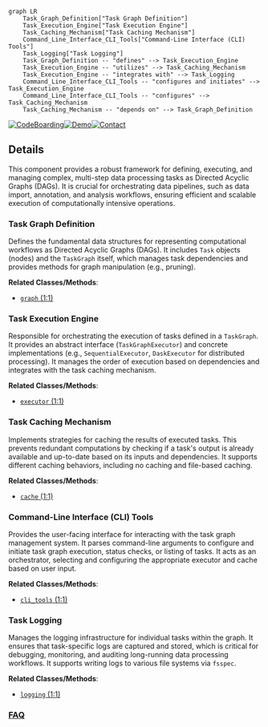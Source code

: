 ```mermaid
graph LR
    Task_Graph_Definition["Task Graph Definition"]
    Task_Execution_Engine["Task Execution Engine"]
    Task_Caching_Mechanism["Task Caching Mechanism"]
    Command_Line_Interface_CLI_Tools["Command-Line Interface (CLI) Tools"]
    Task_Logging["Task Logging"]
    Task_Graph_Definition -- "defines" --> Task_Execution_Engine
    Task_Execution_Engine -- "utilizes" --> Task_Caching_Mechanism
    Task_Execution_Engine -- "integrates with" --> Task_Logging
    Command_Line_Interface_CLI_Tools -- "configures and initiates" --> Task_Execution_Engine
    Command_Line_Interface_CLI_Tools -- "configures" --> Task_Caching_Mechanism
    Task_Caching_Mechanism -- "depends on" --> Task_Graph_Definition
```

[![CodeBoarding](https://img.shields.io/badge/Generated%20by-CodeBoarding-9cf?style=flat-square)](https://github.com/CodeBoarding/GeneratedOnBoardings)[![Demo](https://img.shields.io/badge/Try%20our-Demo-blue?style=flat-square)](https://www.codeboarding.org/demo)[![Contact](https://img.shields.io/badge/Contact%20us%20-%20contact@codeboarding.org-lightgrey?style=flat-square)](mailto:contact@codeboarding.org)

## Details

This component provides a robust framework for defining, executing, and managing complex, multi-step data processing tasks as Directed Acyclic Graphs (DAGs). It is crucial for orchestrating data pipelines, such as data import, annotation, and analysis workflows, ensuring efficient and scalable execution of computationally intensive operations.

### Task Graph Definition
Defines the fundamental data structures for representing computational workflows as Directed Acyclic Graphs (DAGs). It includes `Task` objects (nodes) and the `TaskGraph` itself, which manages task dependencies and provides methods for graph manipulation (e.g., pruning).


**Related Classes/Methods**:

- <a href="https://github.com/iossifovlab/gpf/dae/dae/task_graph/graph.py#L1-L1" target="_blank" rel="noopener noreferrer">`graph` (1:1)</a>


### Task Execution Engine
Responsible for orchestrating the execution of tasks defined in a `TaskGraph`. It provides an abstract interface (`TaskGraphExecutor`) and concrete implementations (e.g., `SequentialExecutor`, `DaskExecutor` for distributed processing). It manages the order of execution based on dependencies and integrates with the task caching mechanism.


**Related Classes/Methods**:

- <a href="https://github.com/iossifovlab/gpf/dae/dae/task_graph/executor.py#L1-L1" target="_blank" rel="noopener noreferrer">`executor` (1:1)</a>


### Task Caching Mechanism
Implements strategies for caching the results of executed tasks. This prevents redundant computations by checking if a task's output is already available and up-to-date based on its inputs and dependencies. It supports different caching behaviors, including no caching and file-based caching.


**Related Classes/Methods**:

- <a href="https://github.com/iossifovlab/gpf/dae/dae/task_graph/cache.py#L1-L1" target="_blank" rel="noopener noreferrer">`cache` (1:1)</a>


### Command-Line Interface (CLI) Tools
Provides the user-facing interface for interacting with the task graph management system. It parses command-line arguments to configure and initiate task graph execution, status checks, or listing of tasks. It acts as an orchestrator, selecting and configuring the appropriate executor and cache based on user input.


**Related Classes/Methods**:

- <a href="https://github.com/iossifovlab/gpf/dae/dae/task_graph/cli_tools.py#L1-L1" target="_blank" rel="noopener noreferrer">`cli_tools` (1:1)</a>


### Task Logging
Manages the logging infrastructure for individual tasks within the graph. It ensures that task-specific logs are captured and stored, which is critical for debugging, monitoring, and auditing long-running data processing workflows. It supports writing logs to various file systems via `fsspec`.


**Related Classes/Methods**:

- <a href="https://github.com/iossifovlab/gpf/dae/dae/task_graph/logging.py#L1-L1" target="_blank" rel="noopener noreferrer">`logging` (1:1)</a>




### [FAQ](https://github.com/CodeBoarding/GeneratedOnBoardings/tree/main?tab=readme-ov-file#faq)